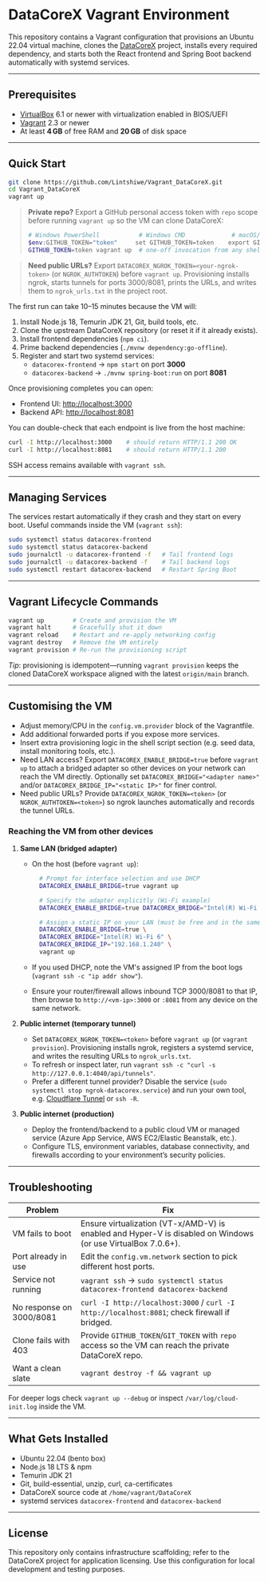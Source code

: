# DataCoreX Vagrant Environment

This repository contains a Vagrant configuration that provisions an Ubuntu 22.04
virtual machine, clones the
[DataCoreX](https://github.com/Lintshiwe/DataCoreX) project, installs every
required dependency, and starts both the React frontend and Spring Boot backend
automatically with systemd services.

---

## Prerequisites

- [VirtualBox](https://www.virtualbox.org/wiki/Downloads) 6.1 or newer with
  virtualization enabled in BIOS/UEFI
- [Vagrant](https://www.vagrantup.com/downloads) 2.3 or newer
- At least **4 GB** of free RAM and **20 GB** of disk space

---

## Quick Start

```bash
git clone https://github.com/Lintshiwe/Vagrant_DataCoreX.git
cd Vagrant_DataCoreX
vagrant up
```

> **Private repo?** Export a GitHub personal access token with `repo` scope before running
> `vagrant up` so the VM can clone DataCoreX:
>
> ```bash
> # Windows PowerShell           # Windows CMD             # macOS/Linux
> $env:GITHUB_TOKEN="token"     set GITHUB_TOKEN=token    export GITHUB_TOKEN=token
> GITHUB_TOKEN=token vagrant up  # one-off invocation from any shell
> ```

> **Need public URLs?** Export `DATACOREX_NGROK_TOKEN=<your-ngrok-token>` (or `NGROK_AUTHTOKEN`) before `vagrant up`.
> Provisioning installs ngrok, starts tunnels for ports 3000/8081, prints the URLs, and writes them to `ngrok_urls.txt` in the project root.

The first run can take 10–15 minutes because the VM will:

1. Install Node.js 18, Temurin JDK 21, Git, build tools, etc.
2. Clone the upstream DataCoreX repository (or reset it if it already exists).
3. Install frontend dependencies (`npm ci`).
4. Prime backend dependencies (`./mvnw dependency:go-offline`).
5. Register and start two systemd services:
   - `datacorex-frontend` → `npm start` on port **3000**
   - `datacorex-backend` → `./mvnw spring-boot:run` on port **8081**

Once provisioning completes you can open:

- Frontend UI: <http://localhost:3000>
- Backend API: <http://localhost:8081>

You can double-check that each endpoint is live from the host machine:

```bash
curl -I http://localhost:3000    # should return HTTP/1.1 200 OK
curl -I http://localhost:8081    # should return HTTP/1.1 200
```

SSH access remains available with `vagrant ssh`.

---

## Managing Services

The services restart automatically if they crash and they start on every boot.
Useful commands inside the VM (`vagrant ssh`):

```bash
sudo systemctl status datacorex-frontend
sudo systemctl status datacorex-backend
sudo journalctl -u datacorex-frontend -f   # Tail frontend logs
sudo journalctl -u datacorex-backend -f    # Tail backend logs
sudo systemctl restart datacorex-backend   # Restart Spring Boot
```

---

## Vagrant Lifecycle Commands

```bash
vagrant up        # Create and provision the VM
vagrant halt      # Gracefully shut it down
vagrant reload    # Restart and re-apply networking config
vagrant destroy   # Remove the VM entirely
vagrant provision # Re-run the provisioning script
```

_Tip_: provisioning is idempotent—running `vagrant provision` keeps the cloned
DataCoreX workspace aligned with the latest `origin/main` branch.

---

## Customising the VM

- Adjust memory/CPU in the `config.vm.provider` block of the Vagrantfile.
- Add additional forwarded ports if you expose more services.
- Insert extra provisioning logic in the shell script section (e.g. seed data,
  install monitoring tools, etc.).
- Need LAN access? Export `DATACOREX_ENABLE_BRIDGE=true` before `vagrant up` to attach a bridged adapter so other devices on your network can reach the VM directly. Optionally set `DATACOREX_BRIDGE="<adapter name>"` and/or `DATACOREX_BRIDGE_IP="<static IP>"` for finer control.
- Need public URLs? Provide `DATACOREX_NGROK_TOKEN=<token>` (or `NGROK_AUTHTOKEN=<token>`) so ngrok launches automatically and records the tunnel URLs.

### Reaching the VM from other devices

1. **Same LAN (bridged adapter)**

   - On the host (before `vagrant up`):

     ```bash
       # Prompt for interface selection and use DHCP
       DATACOREX_ENABLE_BRIDGE=true vagrant up

       # Specify the adapter explicitly (Wi-Fi example)
       DATACOREX_ENABLE_BRIDGE=true DATACOREX_BRIDGE="Intel(R) Wi-Fi 6" vagrant up

       # Assign a static IP on your LAN (must be free and in the same subnet)
       DATACOREX_ENABLE_BRIDGE=true \
       DATACOREX_BRIDGE="Intel(R) Wi-Fi 6" \
       DATACOREX_BRIDGE_IP="192.168.1.240" \
       vagrant up
     ```

   - If you used DHCP, note the VM's assigned IP from the boot logs (`vagrant ssh -c "ip addr show"`).
   - Ensure your router/firewall allows inbound TCP 3000/8081 to that IP, then browse to `http://<vm-ip>:3000` or `:8081` from any device on the same network.

1. **Public internet (temporary tunnel)**

   - Set `DATACOREX_NGROK_TOKEN=<token>` before `vagrant up` (or `vagrant provision`). Provisioning installs ngrok, registers a systemd service, and writes the resulting URLs to `ngrok_urls.txt`.
   - To refresh or inspect later, run `vagrant ssh -c "curl -s http://127.0.0.1:4040/api/tunnels"`.
   - Prefer a different tunnel provider? Disable the service (`sudo systemctl stop ngrok-datacorex.service`) and run your own tool, e.g. [Cloudflare Tunnel](https://www.cloudflare.com/products/tunnel/) or `ssh -R`.

1. **Public internet (production)**
   - Deploy the frontend/backend to a public cloud VM or managed service (Azure App Service, AWS EC2/Elastic Beanstalk, etc.).
   - Configure TLS, environment variables, database connectivity, and firewalls according to your environment’s security policies.

---

## Troubleshooting

| Problem                  | Fix                                                                                                          |
| ------------------------ | ------------------------------------------------------------------------------------------------------------ |
| VM fails to boot         | Ensure virtualization (VT-x/AMD-V) is enabled and Hyper-V is disabled on Windows (or use VirtualBox 7.0.6+). |
| Port already in use      | Edit the `config.vm.network` section to pick different host ports.                                           |
| Service not running      | `vagrant ssh` → `sudo systemctl status datacorex-frontend datacorex-backend`                                 |
| No response on 3000/8081 | `curl -I http://localhost:3000` / `curl -I http://localhost:8081`; check firewall if bridged.                |
| Clone fails with 403     | Provide `GITHUB_TOKEN`/`GIT_TOKEN` with `repo` access so the VM can reach the private DataCoreX repo.        |
| Want a clean slate       | `vagrant destroy -f && vagrant up`                                                                           |

For deeper logs check `vagrant up --debug` or inspect
`/var/log/cloud-init.log` inside the VM.

---

## What Gets Installed

- Ubuntu 22.04 (bento box)
- Node.js 18 LTS & npm
- Temurin JDK 21
- Git, build-essential, unzip, curl, ca-certificates
- DataCoreX source code at `/home/vagrant/DataCoreX`
- systemd services `datacorex-frontend` and `datacorex-backend`

---

## License

This repository only contains infrastructure scaffolding; refer to the
DataCoreX project for application licensing. Use this configuration for local
development and testing purposes.
